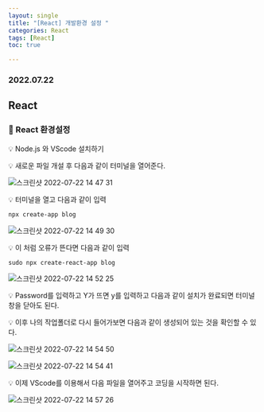 ```yaml
---
layout: single
title: "[React] 개발환경 설정 "
categories: React
tags: [React]
toc: true

---
```


### 2022.07.22

## React 

### 🤡 React 환경설정  

💡 Node.js 와 VScode 설치하기 

💡 새로운 파일 개설 후 다음과 같이 터미널을 열어준다. 

![스크린샷 2022-07-22 14 47 31](https://user-images.githubusercontent.com/104547038/180371594-2b09eb84-4b51-4772-bef3-7b70ebaa47ca.png)

💡 터미널을 열고 다음과 같이 입력 

```md
npx create-app blog 
```

![스크린샷 2022-07-22 14 49 30](https://user-images.githubusercontent.com/104547038/180372048-7483e08c-cfe6-4490-b3b8-f5b16a250e07.png)

💡 이 처럼 오류가 뜬다면 다음과 같이 입력

```md
sudo npx create-react-app blog
```

![스크린샷 2022-07-22 14 52 25](https://user-images.githubusercontent.com/104547038/180372315-1646d32d-5e2a-4112-9c46-bf58706824e5.png)

💡 Password를 입력하고 Y가 뜨면 y를 입력하고 다음과 같이 설치가 완료되면 터미널 창을 닫아도 된다. 

💡 이후 나의 작업폴더로 다시 들어가보면 다음과 같이 생성되어 있는 것을 확인할 수 있다. 

![스크린샷 2022-07-22 14 54 50](https://user-images.githubusercontent.com/104547038/180372663-45ce944f-c59b-42a0-9ab3-11eb6064caf1.png)

![스크린샷 2022-07-22 14 54 41](https://user-images.githubusercontent.com/104547038/180372672-e18c92d5-18e9-4a7d-bdbc-d9fb0d5d5975.png)

💡 이제 VScode를 이용해서 다음 파일을 열어주고 코딩을 시작하면 된다. 

![스크린샷 2022-07-22 14 57 26](https://user-images.githubusercontent.com/104547038/180373022-30d0c8c6-2292-41ca-959c-4422b7c827c3.png)